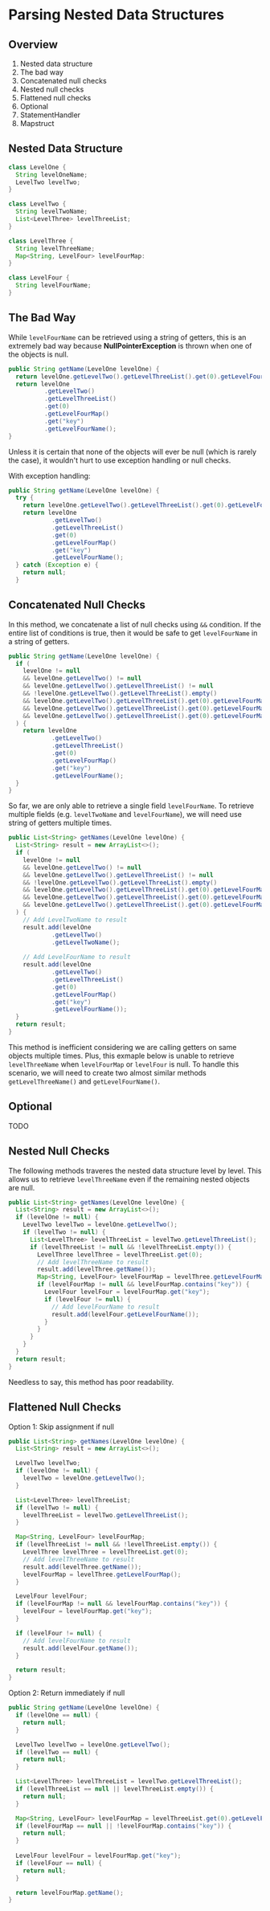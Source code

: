 # Parsing Nested Data Structures

## Overview

1. Nested data structure
1. The bad way
1. Concatenated null checks
1. Nested null checks
1. Flattened null checks
1. Optional
1. StatementHandler
1. Mapstruct 

## Nested Data Structure

```java
class LevelOne {
  String levelOneName;
  LevelTwo levelTwo;
}

class LevelTwo {
  String levelTwoName;
  List<LevelThree> levelThreeList;
}

class LevelThree {
  String levelThreeName;
  Map<String, LevelFour> levelFourMap:
}

class LevelFour {
  String levelFourName;
}
``` 

## The Bad Way

While `levelFourName` can be retrieved using a string of getters, this is an extremely bad way because __NullPointerException__ is thrown when one of the objects is null.

```java
public String getName(LevelOne levelOne) {
  return levelOne.getLevelTwo().getLevelThreeList().get(0).getLevelFourMap().get("key").getLevelFourName();
  return levelOne
          .getLevelTwo()
          .getLevelThreeList()
          .get(0)
          .getLevelFourMap()
          .get("key")
          .getLevelFourName();
}
```

Unless it is certain that none of the objects will ever be null (which is rarely the case), it wouldn't hurt to use exception handling or null checks.

With exception handling:

```java
public String getName(LevelOne levelOne) {
  try {
    return levelOne.getLevelTwo().getLevelThreeList().get(0).getLevelFourMap().get("key").getLevelFourName();
    return levelOne
            .getLevelTwo()
            .getLevelThreeList()
            .get(0)
            .getLevelFourMap()
            .get("key")
            .getLevelFourName();
  } catch (Exception e) {
    return null;
  }
```

## Concatenated Null Checks

In this method, we concatenate a list of null checks using `&&` condition. If the entire list of conditions is true, then it would be safe to get `levelFourName` in a string of getters.

```java
public String getName(LevelOne levelOne) {
  if (
    levelOne != null
    && levelOne.getLevelTwo() != null
    && levelOne.getLevelTwo().getLevelThreeList() != null
    && !levelOne.getLevelTwo().getLevelThreeList().empty()
    && levelOne.getLevelTwo().getLevelThreeList().get(0).getLevelFourMap() != null
    && levelOne.getLevelTwo().getLevelThreeList().get(0).getLevelFourMap().contains("key")
    && levelOne.getLevelTwo().getLevelThreeList().get(0).getLevelFourMap().get("key") != null
  ) {
    return levelOne
            .getLevelTwo()
            .getLevelThreeList()
            .get(0)
            .getLevelFourMap()
            .get("key")
            .getLevelFourName();
  }
}
```

So far, we are only able to retrieve a single field `levelFourName`. To retrieve multiple fields (e.g. `levelTwoName` and `levelFourName`), we will need use string of getters multiple times.

```java
public List<String> getNames(LevelOne levelOne) {
  List<String> result = new ArrayList<>();
  if (
    levelOne != null
    && levelOne.getLevelTwo() != null
    && levelOne.getLevelTwo().getLevelThreeList() != null
    && !levelOne.getLevelTwo().getLevelThreeList().empty()
    && levelOne.getLevelTwo().getLevelThreeList().get(0).getLevelFourMap() != null
    && levelOne.getLevelTwo().getLevelThreeList().get(0).getLevelFourMap().contains("key")
    && levelOne.getLevelTwo().getLevelThreeList().get(0).getLevelFourMap().get("key") != null
  ) {
    // Add LevelTwoName to result
    result.add(levelOne
            .getLevelTwo()
            .getLevelTwoName();
    
    // Add LevelFourName to result
    result.add(levelOne
            .getLevelTwo()
            .getLevelThreeList()
            .get(0)
            .getLevelFourMap()
            .get("key")
            .getLevelFourName());
  }
  return result;
}
```

This method is inefficient considering we are calling getters on same objects multiple times. Plus, this exmaple below is unable to retrieve `levelThreeName` when `levelFourMap` or `levelFour` is null. To handle this scenario, we will need to create two almost similar methods `getLevelThreeName()` and `getLevelFourName()`.

## Optional

TODO

## Nested Null Checks

The following methods traveres the nested data structure level by level. This allows us to retrieve `levelThreeName` even if the remaining nested objects are null.

```java
public List<String> getNames(LevelOne levelOne) {
  List<String> result = new ArrayList<>();
  if (levelOne != null) {
    LevelTwo levelTwo = levelOne.getLevelTwo();
    if (levelTwo != null) {
      List<LevelThree> levelThreeList = levelTwo.getLevelThreeList();
      if (levelThreeList != null && !levelThreeList.empty()) {
        LevelThree levelThree = levelThreeList.get(0);
        // Add levelThreeName to result
        result.add(levelThree.getName());
        Map<String, LevelFour> levelFourMap = levelThree.getLevelFourMap();
        if (levelFourMap != null && levelFourMap.contains("key")) {
          LevelFour levelFour = levelFourMap.get("key");
          if (levelFour != null) {
            // Add levelFourName to result
            result.add(levelFour.getLevelFourName());
          }
        }
      }
    }
  }
  return result;
}
```

Needless to say, this method has poor readability.

## Flattened Null Checks

Option 1: Skip assignment if null

```java
public List<String> getNames(LevelOne levelOne) {
  List<String> result = new ArrayList<>();

  LevelTwo levelTwo;
  if (levelOne != null) {
    levelTwo = levelOne.getLevelTwo();
  }

  List<LevelThree> levelThreeList;
  if (levelTwo != null) {
    levelThreeList = levelTwo.getLevelThreeList();
  }

  Map<String, LevelFour> levelFourMap;
  if (levelThreeList != null && !levelThreeList.empty()) {
    LevelThree levelThree = levelThreeList.get(0);
    // Add levelThreeName to result
    result.add(levelThree.getName());
    levelFourMap = levelThree.getLevelFourMap();
  }

  LevelFour levelFour;
  if (levelFourMap != null && levelFourMap.contains("key")) {
    levelFour = levelFourMap.get("key");
  }

  if (levelFour != null) {
    // Add levelFourName to result
    result.add(levelFour.getName());
  }

  return result;
}
```

Option 2: Return immediately if null

```java
public String getName(LevelOne levelOne) {
  if (levelOne == null) {
    return null;
  }

  LevelTwo levelTwo = levelOne.getLevelTwo();
  if (levelTwo == null) {
    return null;
  }

  List<LevelThree> levelThreeList = levelTwo.getLevelThreeList();
  if (levelThreeList == null || levelThreeList.empty()) {
    return null;
  }

  Map<String, LevelFour> levelFourMap = levelThreeList.get(0).getLevelFourMap();
  if (levelFourMap == null || !levelFourMap.contains("key")) {
    return null; 
  }
  
  LevelFour levelFour = levelFourMap.get("key");
  if (levelFour == null) {
    return null;
  }

  return levelFourMap.getName();
}
```
